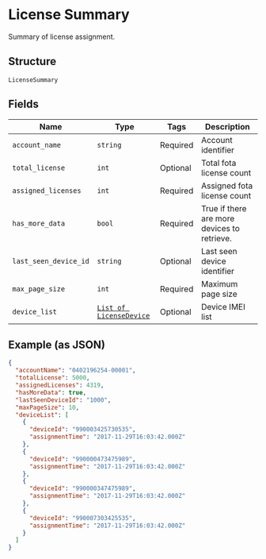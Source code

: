 
# License Summary

Summary of license assignment.

## Structure

`LicenseSummary`

## Fields

| Name | Type | Tags | Description |
|  --- | --- | --- | --- |
| `account_name` | `string` | Required | Account identifier |
| `total_license` | `int` | Optional | Total fota license count |
| `assigned_licenses` | `int` | Required | Assigned fota license count |
| `has_more_data` | `bool` | Required | True if there are more devices to retrieve. |
| `last_seen_device_id` | `string` | Optional | Last seen device identifier |
| `max_page_size` | `int` | Required | Maximum page size |
| `device_list` | [`List of LicenseDevice`](../../doc/models/license-device.md) | Optional | Device IMEI list |

## Example (as JSON)

```json
{
  "accountName": "0402196254-00001",
  "totalLicense": 5000,
  "assignedLicenses": 4319,
  "hasMoreData": true,
  "lastSeenDeviceId": "1000",
  "maxPageSize": 10,
  "deviceList": [
    {
      "deviceId": "990003425730535",
      "assignmentTime": "2017-11-29T16:03:42.000Z"
    },
    {
      "deviceId": "990000473475989",
      "assignmentTime": "2017-11-29T16:03:42.000Z"
    },
    {
      "deviceId": "990000347475989",
      "assignmentTime": "2017-11-29T16:03:42.000Z"
    },
    {
      "deviceId": "990007303425535",
      "assignmentTime": "2017-11-29T16:03:42.000Z"
    }
  ]
}
```

